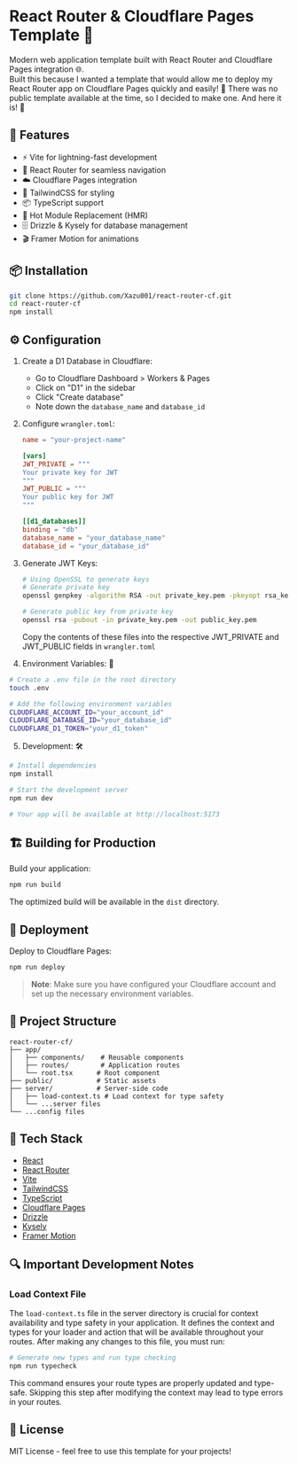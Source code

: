 # React Router & Cloudflare Pages Template 🚀

Modern web application template built with React Router and Cloudflare Pages integration 🌐.  
Built this because I wanted a template that would allow me to deploy my React Router app on Cloudflare Pages quickly and easily! 🚀 There was no public template available at the time, so I decided to make one. And here it is! 🎉

## 🚀 Features

- ⚡ Vite for lightning-fast development
- 🎯 React Router for seamless navigation
- ☁️ Cloudflare Pages integration
- 🎨 TailwindCSS for styling
- 📦 TypeScript support
- 🔄 Hot Module Replacement (HMR)
- 🗄️ Drizzle & Kysely for database management
- 🎬 Framer Motion for animations

## 📦 Installation

```bash
git clone https://github.com/Xazu001/react-router-cf.git
cd react-router-cf
npm install
```

## ⚙️ Configuration

1. Create a D1 Database in Cloudflare:
   - Go to Cloudflare Dashboard > Workers & Pages
   - Click on "D1" in the sidebar
   - Click "Create database"
   - Note down the `database_name` and `database_id`

2. Configure `wrangler.toml`:
   ```toml
   name = "your-project-name"
   
   [vars]
   JWT_PRIVATE = """
   Your private key for JWT
   """
   JWT_PUBLIC = """
   Your public key for JWT
   """

   [[d1_databases]]
   binding = "db"
   database_name = "your_database_name"
   database_id = "your_database_id"
   ```

3. Generate JWT Keys:
   ```bash
   # Using OpenSSL to generate keys
   # Generate private key
   openssl genpkey -algorithm RSA -out private_key.pem -pkeyopt rsa_keygen_bits:2048
   
   # Generate public key from private key
   openssl rsa -pubout -in private_key.pem -out public_key.pem
   ```
   Copy the contents of these files into the respective JWT_PRIVATE and JWT_PUBLIC fields in `wrangler.toml`

4. Environment Variables: 🔐
```bash
# Create a .env file in the root directory
touch .env

# Add the following environment variables
CLOUDFLARE_ACCOUNT_ID="your_account_id"
CLOUDFLARE_DATABASE_ID="your_database_id"
CLOUDFLARE_D1_TOKEN="your_d1_token"
```

5. Development: 🛠️
```bash
# Install dependencies
npm install

# Start the development server
npm run dev

# Your app will be available at http://localhost:5173
```

## 🏗️ Building for Production

Build your application:
```bash
npm run build
```

The optimized build will be available in the `dist` directory.

## 🚀 Deployment

Deploy to Cloudflare Pages:
```bash
npm run deploy
```

> **Note**: Make sure you have configured your Cloudflare account and set up the necessary environment variables.

## 📁 Project Structure
```
react-router-cf/
├── app/
│   ├── components/    # Reusable components
│   ├── routes/        # Application routes
│   └── root.tsx      # Root component
├── public/           # Static assets
├── server/           # Server-side code
│   ├── load-context.ts # Load context for type safety
│   └── ...server files
└── ...config files
```

## 🔧 Tech Stack

- [React](https://reactjs.org/)
- [React Router](https://reactrouter.com/)
- [Vite](https://vitejs.dev/)
- [TailwindCSS](https://tailwindcss.com/)
- [TypeScript](https://www.typescriptlang.org/)
- [Cloudflare Pages](https://pages.cloudflare.com/)
- [Drizzle](https://orm.drizzle.team/)
- [Kysely](https://kysely.dev/)
- [Framer Motion](https://www.framer.com/motion/)

## 🔍 Important Development Notes

### Load Context File
The `load-context.ts` file in the server directory is crucial for context availability and type safety in your application. It defines the context and types for your loader and action that will be available throughout your routes. After making any changes to this file, you must run:

```bash
# Generate new types and run type checking
npm run typecheck
```

This command ensures your route types are properly updated and type-safe. Skipping this step after modifying the context may lead to type errors in your routes.

## 📝 License

MIT License - feel free to use this template for your projects!

